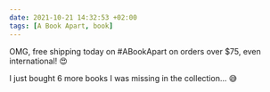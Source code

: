 ```yaml
---
date: 2021-10-21 14:32:53 +02:00
tags: [A Book Apart, book]
---
```


OMG, free shipping today on #ABookApart on orders over $75, even international! 😍

I just bought 6 more books I was missing in the collection… 😅